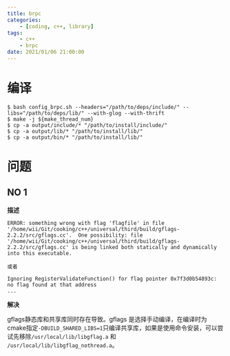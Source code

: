 ```yaml
---
title: brpc
categories: 
	- [coding, c++, library]
tags:
	- c++
	- brpc
date: 2021/01/06 21:00:00
---
```


# 编译

```shell
$ bash config_brpc.sh --headers="/path/to/deps/include/" --libs="/path/to/deps/lib/" --with-glog --with-thrift
$ make -j ${make_thread_num}
$ cp -a output/include/* "/path/to/install/include/"
$ cp -a output/lib/* "/path/to/install/lib/"
$ cp -a output/bin/* "/path/to/install/lib/"
```

# 问题

## NO 1

**描述**

```
ERROR: something wrong with flag 'flagfile' in file '/home/wii/Git/cooking/c++/universal/third/build/gflags-2.2.2/src/gflags.cc'.  One possibility: file '/home/wii/Git/cooking/c++/universal/third/build/gflags-2.2.2/src/gflags.cc' is being linked both statically and dynamically into this executable.

或者

Ignoring RegisterValidateFunction() for flag pointer 0x7f3d0b54893c: no flag found at that address
...
```

**解决**

gflags静态库和共享库同时存在导致。gflags 是选择手动编译，在编译时为cmake指定`-DBUILD_SHARED_LIBS=1`只编译共享库，如果是使用命令安装，可以尝试先移除`/usr/local/lib/libgflag.a` 和 `/usr/local/lib/libgflag_nothread.a`。

